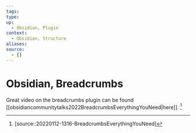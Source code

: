 ```yaml
---
tags: 
type:
up:
  - Obsidian, Plugin
context:
  - Obsidian, Structure
aliases:
source:
  - []
---
```


# Obsidian, Breadcrumbs

Great video on the breadcrumbs plugin can be found [[obsidiancommunitytalks2022BreadcrumbsEverythingYouNeed|here]]. [^1]

[^1]: [source::20220112-1316-BreadcrumbsEverythingYouNeed]
